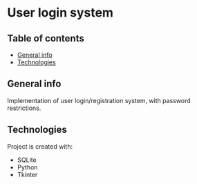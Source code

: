 # User login system

## Table of contents
* [General info](#general-info)
* [Technologies](#technologies)

## General info
Implementation of user login/registration system, with password restrictions.

## Technologies
Project is created with:
* SQLite
* Python
* Tkinter

